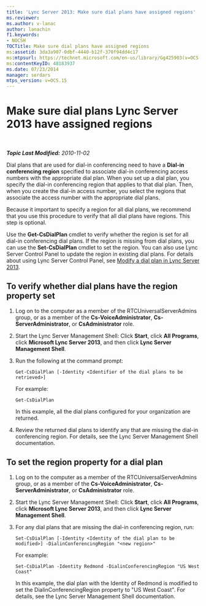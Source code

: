 ```yaml
---
title: 'Lync Server 2013: Make sure dial plans have assigned regions'
ms.reviewer: 
ms.author: v-lanac
author: lanachin
f1.keywords:
- NOCSH
TOCTitle: Make sure dial plans have assigned regions
ms:assetid: 3da3a907-0dbf-4440-b12f-370f94dd4c17
ms:mtpsurl: https://technet.microsoft.com/en-us/library/Gg425903(v=OCS.15)
ms:contentKeyID: 48183937
ms.date: 07/23/2014
manager: serdars
mtps_version: v=OCS.15
---
```


<div data-xmlns="http://www.w3.org/1999/xhtml">

<div class="topic" data-xmlns="http://www.w3.org/1999/xhtml" data-msxsl="urn:schemas-microsoft-com:xslt" data-cs="https://msdn.microsoft.com/">

<div data-asp="https://msdn2.microsoft.com/asp">

# Make sure dial plans Lync Server 2013 have assigned regions

</div>

<div id="mainSection">

<div id="mainBody">

<span> </span>

_**Topic Last Modified:** 2010-11-02_

Dial plans that are used for dial-in conferencing need to have a **Dial-in conferencing region** specified to associate dial-in conferencing access numbers with the appropriate dial plan. When you set up a dial plan, you specify the dial-in conferencing region that applies to that dial plan. Then, when you create the dial-in access number, you select the regions that associate the access number with the appropriate dial plans.

Because it important to specify a region for all dial plans, we recommend that you use this procedure to verify that all dial plans have regions. This step is optional.

Use the **Get-CsDialPlan** cmdlet to verify whether the region is set for all dial-in conferencing dial plans. If the region is missing from dial plans, you can use the **Set-CsDialPlan** cmdlet to set the region. You can also use Lync Server Control Panel to update the region in existing dial plans. For details about using Lync Server Control Panel, see [Modify a dial plan in Lync Server 2013](lync-server-2013-modify-a-dial-plan.md).

<div>

## To verify whether dial plans have the region property set

1.  Log on to the computer as a member of the RTCUniversalServerAdmins group, or as a member of the **Cs-VoiceAdministrator**, **Cs-ServerAdministrator**, or **CsAdministrator** role.

2.  Start the Lync Server Management Shell: Click **Start**, click **All Programs**, click **Microsoft Lync Server 2013**, and then click **Lync Server Management Shell**.

3.  Run the following at the command prompt:
    
        Get-CsDialPlan [-Identity <Identifier of the dial plans to be retrieved>]
    
    For example:
    
        Get-CsDialPlan
    
    In this example, all the dial plans configured for your organization are returned.

4.  Review the returned dial plans to identify any that are missing the dial-in conferencing region. For details, see the Lync Server Management Shell documentation.

</div>

<div>

## To set the region property for a dial plan

1.  Log on to the computer as a member of the RTCUniversalServerAdmins group, or as a member of the **Cs-VoiceAdministrator**, **Cs-ServerAdministrator**, or **CsAdministrator** role.

2.  Start the Lync Server Management Shell: Click **Start**, click **All Programs**, click **Microsoft Lync Server 2013**, and then click **Lync Server Management Shell**.

3.  For any dial plans that are missing the dial-in conferencing region, run:
    
        Set-CsDialPlan [-Identity <Identity of the dial plan to be modified>] -DialinConferencingRegion "<new region>"
    
    For example:
    
        Set-CsDialPlan -Identity Redmond -DialinConferencingRegion "US West Coast"
    
    In this example, the dial plan with the Identity of Redmond is modified to set the DialinConferencingRegion property to "US West Coast". For details, see the Lync Server Management Shell documentation.

</div>

</div>

<span> </span>

</div>

</div>

</div>

